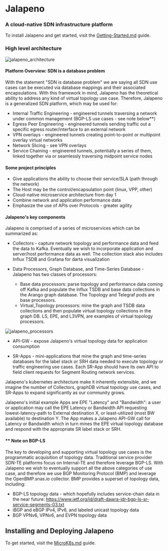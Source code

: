 # Jalapeno
### A cloud-native SDN infrastructure platform

To install Jalapeno and get started, visit the [Getting-Started.md](Getting-Started.md) guide.

### High level architecture 
![jalapeno_architecture](https://github.com/cisco-ie/jalapeno/blob/master/docs/diagrams/jalapeno_architecture.png "jalapeno architecture")

#### Platform Overview: SDN is a database problem
With the statement "SDN is database problem" we are saying all SDN use cases can be executed via database mappings and their associated encapsulations. With this framework in mind, Jalapeno has the theoretical ability to address any kind of virtual topology use case. Therefore, Jalapeno is a generalized SDN platform, which may be used for:

* Internal Traffic Engineering - engineered tunnels traversing a network under common management (BGP-LS use cases - see note below**)
* Egress Peer Engineering - engineered tunnels sending traffic out a specific egress router/interface to an external network
* VPN overlays - engineered tunnels creating point-to-point or multipoint overlay virtual networks
* Network Slicing - see VPN overlays
* Service Chaining - engineered tunnels, potentially a series of them, linked together via or seamlessly traversing midpoint service nodes 

#### Some project principles
* Give applications the ability to choose their service/SLA (path through the network)
* The Host may be the control/encapsulation point (linux, VPP, other)
* Cloud-native microservice architecture from day 1
* Combine network and application performance data
* Emphasize the use of APIs over Protocols - greater agility

#### Jalapeno's key components

Jalapeno is comprised of a series of microservices which can be summarized as:

* Collectors - capture network topology and performance data and feed the data to Kafka.  Eventually we wish to incorporate application and server/host performance data as well.  The collection stack also includes Influx TSDB and Grafana for darta visualization

* Data Processors, Graph Database, and Time-Series Database - Jalapeno has two classes of processors: 
  * Base data processors: parse topology and performance data coming off Kafka and populate the Influx TSDB and base data collections in the Arango graph database.  The Topology and Telegraf pods are base processors.
  * Virtual_Topology processors: mine the graph and TSDB data collections and then populate virtual topology collections in the graph DB.  LS, EPE, and L3VPN, are examples of virtual topology processors.

![jalapeno_processors](https://github.com/cisco-ie/jalapeno/blob/master/docs/diagrams/jalapeno_processors.png "jalapeno processors")

* API-GW - expose Jalapeno's virtual topology data for application consumption

* SR-Apps - mini-applications that mine the graph and time-series databases for the label stack or SRH data needed to execute topology or traffic engineering use cases.  Each SR-App should have its own API to field client requests for Segment Routing network services.  

Jalapeno's kubernetes architecture make it inherently extensible, and we imagine the number of Collectors, graphDB virtual topology use cases, and SR-Apps to expand significantly as our community grows.

Jalapeno's initial example Apps are EPE "Latency" and "Bandwidth": a user or application may call the EPE Latency or Bandwidth API requesting lowest-latency-path to External destination X, or least-utilized (most BW available) to destination Y. The App makes a Jalapeno API-GW call for Latency or Bandwidth which in turn mines the EPE virtual topology database and respond with the appropriate SR label stack or SRH.  

#### ** Note on BGP-LS

The key to developing and supporting virtual topology use cases is the programmatic acquisition of topology data.  Traditional service provider SDN-TE platforms focus on Internal-TE and therefore leverage BGP-LS. With Jalapeno we wish to eventually support all the above categories of use case, and therefore we use BGP Monitoring Protocol (BMP) and leverage the OpenBMP.snas.io collector. BMP provides a superset of topology data, including:

* BGP-LS topology data - which hopefully includes service-chain data in the near future: https://www.ietf.org/id/draft-dawra-idr-bgp-ls-sr-service-segments-03.txt
* iBGP and eBGP IPv4, IPv6, and labeled unicast topology data
* BGP VPNv6, VPNv6, and EVPN topology data

## Installing and Deploying Jalapeno
To get started, visit the [MicroK8s.md](MicroK8s.md) guide.




